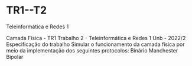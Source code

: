 # TR1--T2
Teleinformática e Redes 1

Camada Física - TR1
Trabalho 2 - Teleinformática e Redes 1
Unb - 2022/2
Especificação do trabalho
Simular o funcionamento da camada física por meio da implementação dos seguintes protocolos:
Binário
Manchester
Bipolar
